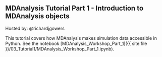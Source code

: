 ## MDAnalysis Tutorial Part 1 - Introduction to MDAnalysis objects

Hosted by: @richardjgowers

This tutorial covers how MDAnalysis makes simulation data accessible in Python. See the notebook [MDAnalysis_Workshop_Part_1]({{ site.file }}/03_Tutorial1/MDAnalysis_Workshop_Part_1.ipynb).

